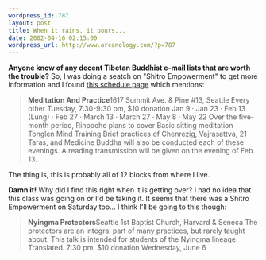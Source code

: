 ```yaml
--- 
wordpress_id: 787
layout: post
title: When it rains, it pours...
date: 2002-04-16 02:15:00
wordpress_url: http://www.arcanology.com/?p=787
---
```

<strong>Anyone know of any decent Tibetan Buddhist e-mail lists that are worth the trouble?</strong> So, I was doing a seatch on "Shitro Empowerment" to get more information and I found <a href="http://kilung.org/schedule/schedule.htm">this schedule page</a> which mentions: <blockquote>
    <strong>Meditation And Practice</strong>1617 Summit Ave. & Pine #13, Seattle Every other Tuesday, 7:30-9:30 pm, $10 donation Jan 9 · Jan 23 · Feb 13 (Lung) · Feb 27 · March 13 · March 27 · May 8 · May 22 Over the five-month period, Rinpoche plans to cover Basic sitting meditation Tonglen Mind Training Brief practices of Chenrezig, Vajrasattva, 21 Taras, and Medicine Buddha will also be conducted each of these evenings. A reading transmission will be given on the evening of Feb. 13.
  </blockquote> The thing is, this is probably all of 12 blocks from where I live. 
  
  <strong>Damn it!</strong> Why did I find this right when it is getting over? I had no idea that this class was going on or I'd be taking it. It seems that there was a Shitro Empowerment on Saturday too... I think I'll be going to this though: <blockquote>
    <strong>Nyingma Protectors</strong>Seattle 1st Baptist Church, Harvard & Seneca The protectors are an integral part of many practices, but rarely taught about. This talk is intended for students of the Nyingma lineage. Translated. 7:30 pm. $10 donation Wednesday, June 6
  </blockquote>